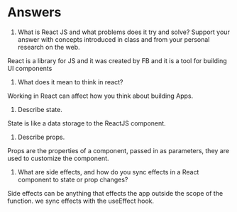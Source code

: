 # Answers

1. What is React JS and what problems does it try and solve? Support your answer with concepts introduced in class and from your personal research on the web.

React is a library for JS and it was created by FB and it is a tool for building UI components

1. What does it mean to think in react?

 Working in React can affect how you think about building Apps. 

1. Describe state.

State is like a data storage to the ReactJS component.

1. Describe props.

Props are the properties of a component, passed in as parameters, they are used to customize the component.


1. What are side effects, and how do you sync effects in a React component to state or prop changes?

Side effects can be anything that effects the app outside the scope of the function.
we sync effects with the useEffect hook. 